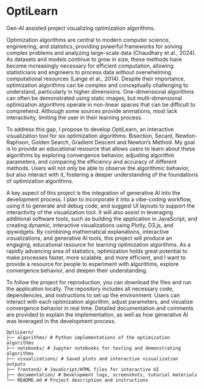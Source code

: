 # OptiLearn
Gen-AI assisted project visualizing optimization algorithms.

Optimization algorithms are central to modern computer science, engineering, and statistics, providing powerful frameworks for solving complex problems and analyzing large-scale data (Chaudhary et al., 2024). As datasets and models continue to grow in size, these methods have become increasingly necessary for efficient computation, allowing statisticians and engineers to process data without overwhelming computational resources (Lange et al., 2014). Despite their importance, optimization algorithms can be complex and conceptually challenging to understand, particularly in higher dimensions. One-dimensional algorithms can often be demonstrated using static images, but multi-dimensional optimization algorithms operate in non-linear spaces that can be difficult to comprehend. Although some sources provide animations, most lack interactivity, limiting the user in their learning process. 

To address this gap, I propose to develop OptiLearn, an interactive visualization tool for six optimization algorithms: Bisection, Secant, Newton-Raphson, Golden Search, Gradient Descent and Newton’s Method. My goal is to provide an educational resource that allows users to learn about these algorithms by exploring convergence behavior, adjusting algorithm parameters, and comparing the efficiency and accuracy of different methods. Users will not only be able to observe the algorithmic behavior, but also interact with it, fostering a deeper understanding of the foundations of optimization algorithms.

A key aspect of this project is the integration of generative AI into the development process. I plan to incorporate it into a vibe-coding workflow, using it to generate and debug code, and suggest UI layouts to support the interactivity of the visualization tool. It will also assist in leveraging additional software tools, such as building the application in JavaScript, and creating dynamic, interactive visualizations using Plotly, D3.js, and ipywidgets. By combining mathematical explanations, interactive visualizations, and generative AI tools, this project will produce an engaging, educational resource for learning optimization algorithms. As a rapidly advancing area of statistics, optimization holds great potential to make processes faster, more scalable, and more efficient, and I want to provide a resource for people to experiment with algorithms, explore convergence behavior, and deepen their understanding. 

To follow the project for reproduction, you can download the files and run the application locally. The repository includes all necessary code, dependencies, and instructions to set up the environment. Users can interact with each optimization algorithm, adjust parameters, and visualize convergence behavior in real time. Detailed documentation and comments are provided to explain the implementation, as well as how generative AI was leveraged in the development process.

```text
OptiLearn/
├── algorithms/ # Python implementations of the optimization algorithms
├── notebooks/ # Jupyter notebooks for testing and demonstrating algorithms
├── visualizations/ # Saved plots and interactive visualization outputs
├── frontend/ # JavaScript/HTML files for interactive UI
├── documentation/ # Development logs, screenshots, tutorial materials
└── README.md # Project description and instructions
```
